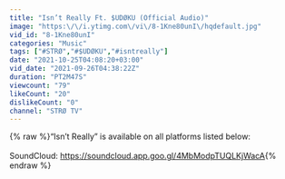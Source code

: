 ```yaml
---
title: "Isn’t Really Ft. $UDØKU (Official Audio)"
image: "https:\/\/i.ytimg.com\/vi\/8-1Kne80unI\/hqdefault.jpg"
vid_id: "8-1Kne80unI"
categories: "Music"
tags: ["#STRØ","#$UDØKU","#isntreally"]
date: "2021-10-25T04:08:20+03:00"
vid_date: "2021-09-26T04:38:22Z"
duration: "PT2M47S"
viewcount: "79"
likeCount: "20"
dislikeCount: "0"
channel: "STRØ TV"
---
```

{% raw %}“Isn’t Really” is available on all platforms listed below: <br /><br />SoundCloud: <a rel="nofollow" target="blank" href="https://soundcloud.app.goo.gl/4MbModpTUQLKjWacA">https://soundcloud.app.goo.gl/4MbModpTUQLKjWacA</a>{% endraw %}

